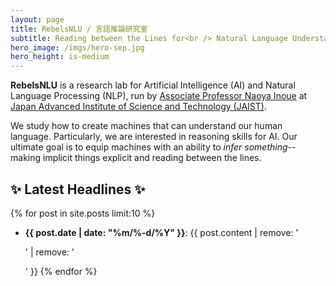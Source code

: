 ```yaml
---
layout: page
title: RebelsNLU / 言語推論研究室
subtitle: Reading between the Lines for<br /> Natural Language Understanding
hero_image: /imgs/hero-sep.jpg
hero_height: is-medium
---
```


<!-- <p align="center">
  <img src="/imgs/rebels_logo_sq.png" style="width:200px"/>
</p> -->

<!-- <span style="font-size:1.0em;color:red">Dear potential students:</span> see [here](https://rebelsnlu-jaist.github.io/joinus.html) for more details. -->


**RebelsNLU** is a research lab for Artificial Intelligence (AI) and Natural Language Processing (NLP), run by [Associate Professor Naoya Inoue](https://naoya-i.github.io) at [Japan Advanced Institute of Science and Technology (JAIST)](https://www.jaist.ac.jp/english/).

We study how to create machines that can understand our human language.
Particularly, we are interested in reasoning skills for AI.
Our ultimate goal is to equip machines with an ability to *infer something*--making implicit things explicit and reading between the lines.

## ✨ Latest Headlines ✨

{% for post in site.posts limit:10 %}
- **{{ post.date | date: "%m/%-d/%Y" }}**: {{ post.content | remove: '<p>' | remove: '</p>' }}
{% endfor %}

 <!-- <a href="{{ post.url | prepend: site.baseurl }}">Read more...</a> -->

